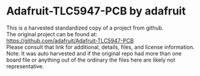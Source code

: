 
# Adafruit-TLC5947-PCB by adafruit  
This is a harvested standardized copy of a project from github.  
The original project can be found at:  
https://github.com/adafruit/Adafruit-TLC5947-PCB  
Please consult that link for additional, details, files, and license information.  
Note: It was auto harvested and if the original repo had more than one board file or anything out of the ordinary the files here are likely not representative.  
    